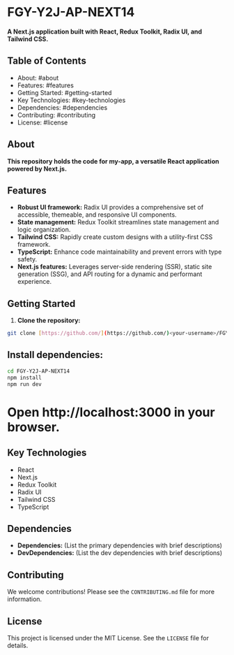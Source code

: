 # FGY-Y2J-AP-NEXT14

**A Next.js application built with React, Redux Toolkit, Radix UI, and Tailwind CSS.**

## Table of Contents

- About: #about
- Features: #features
- Getting Started: #getting-started
- Key Technologies: #key-technologies
- Dependencies: #dependencies
- Contributing: #contributing
- License: #license

## About

**This repository holds the code for my-app, a versatile React application powered by Next.js.**

## Features

* **Robust UI framework:** Radix UI provides a comprehensive set of accessible, themeable, and responsive UI components.
* **State management:** Redux Toolkit streamlines state management and logic organization.
* **Tailwind CSS:** Rapidly create custom designs with a utility-first CSS framework.
* **TypeScript:** Enhance code maintainability and prevent errors with type safety.
* **Next.js features:** Leverages server-side rendering (SSR), static site generation (SSG), and API routing for a dynamic and performant experience.

## Getting Started

1. **Clone the repository:**

```bash
git clone [https://github.com/](https://github.com/)<your-username>/FGY-Y2J-AP-NEXT14.git
```
## Install dependencies:

```bash
cd FGY-Y2J-AP-NEXT14
npm install
npm run dev
```

# Open http://localhost:3000 in your browser.

## Key Technologies

* React
* Next.js
* Redux Toolkit
* Radix UI
* Tailwind CSS
* TypeScript

## Dependencies

* **Dependencies:** (List the primary dependencies with brief descriptions)
* **DevDependencies:** (List the dev dependencies with brief descriptions)

## Contributing

We welcome contributions! Please see the `CONTRIBUTING.md` file for more information.

## License

This project is licensed under the MIT License. See the `LICENSE` file for details.

